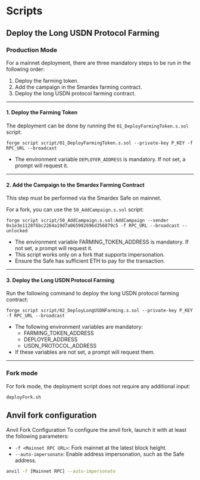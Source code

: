 # Scripts

## Deploy the Long USDN Protocol Farming

### Production Mode

For a mainnet deployment, there are three mandatory steps to be run in the following order:

1. Deploy the farming token.
2. Add the campaign in the Smardex farming contract.
3. Deploy the long USDN protocol farming contract.

---

#### 1. Deploy the Farming Token

The deployment can be done by running the `01_DeployFarmingToken.s.sol` script:

```shell
forge script script/01_DeployFarmingToken.s.sol --private-key P_KEY -f RPC_URL --broadcast
```

- The environment variable `DEPLOYER_ADDRESS` is mandatory. If not set, a prompt will request it.

---

#### 2. Add the Campaign to the Smardex Farming Contract

This step must be performed via the Smardex Safe on mainnet.

For a fork, you can use the `50_AddCampaign.s.sol` script:

```shell
forge script script/50_AddCampaign.s.sol:AddCampaign --sender 0x1e3e1128f6bc2264a19d7a065982696d356879c5 -f RPC_URL --broadcast --unlocked
```

- The environment variable FARMING_TOKEN_ADDRESS is mandatory. If not set, a prompt will request it.
- This script works only on a fork that supports impersonation.
- Ensure the Safe has sufficient ETH to pay for the transaction.

---

#### 3. Deploy the Long USDN Protocol Farming

Run the following command to deploy the long USDN protocol farming contract:

```shell
forge script script/02_DeployLongUSDNFarming.s.sol --private-key P_KEY -f RPC_URL --broadcast
```

- The following environment variables are mandatory:
  - FARMING_TOKEN_ADDRESS
  - DEPLOYER_ADDRESS
  - USDN_PROTOCOL_ADDRESS
- If these variables are not set, a prompt will request them.

---

### Fork mode

For fork mode, the deployment script does not require any additional input:

```shell
deployFork.sh
```

## Anvil fork configuration

Anvil Fork Configuration
To configure the anvil fork, launch it with at least the following parameters:

- `-f <Mainnet RPC URL>`: Fork mainnet at the latest block height.
- `--auto-impersonate`: Enable address impersonation, such as the Safe address.

```bash
anvil -f [Mainnet RPC] --auto-impersonate
```
